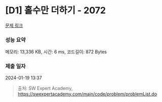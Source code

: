 # [D1] 홀수만 더하기 - 2072 

[문제 링크](https://swexpertacademy.com/main/code/problem/problemDetail.do?contestProbId=AV5QSEhaA5sDFAUq) 

### 성능 요약

메모리: 13,336 KB, 시간: 6 ms, 코드길이: 872 Bytes

### 제출 일자

2024-01-19 13:37



> 출처: SW Expert Academy, https://swexpertacademy.com/main/code/problem/problemList.do